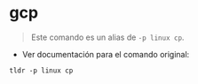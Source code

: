 # gcp

> Este comando es un alias de `-p linux cp`.

- Ver documentación para el comando original:

`tldr -p linux cp`
